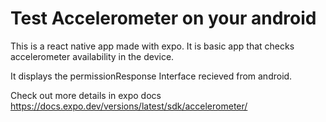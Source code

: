 # Test Accelerometer on your android

This is a react native app made with expo. It is 
basic app that checks accelerometer availability
in the device. 

It displays the permissionResponse Interface 
recieved from android.

Check out more details in expo docs
https://docs.expo.dev/versions/latest/sdk/accelerometer/
